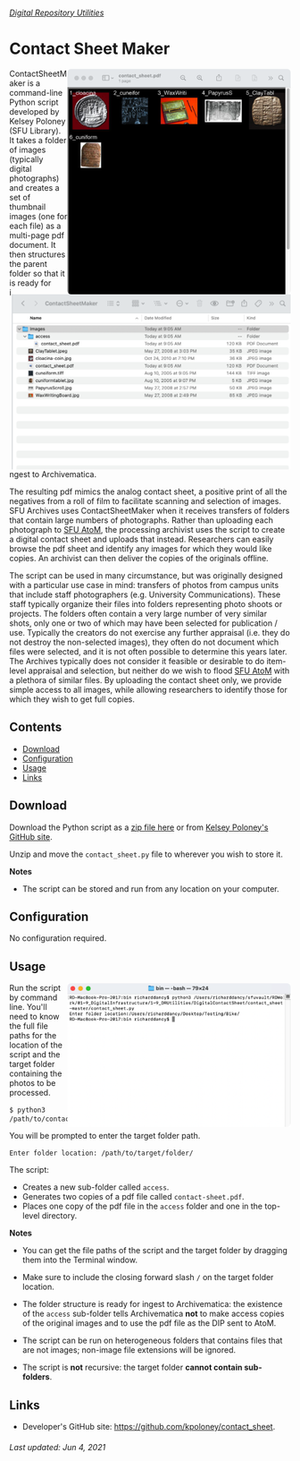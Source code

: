 ###### [Digital Repository Utilities](../README.md)

# Contact Sheet Maker
<img align="right" width="400" src="../screenshots/contact-sheet-maker-pdf.png">

<img align="right" width="500" src="../screenshots/contact-sheet-maker-folder.png">

ContactSheetMaker is a command-line Python script developed by Kelsey Poloney (SFU Library). It takes a folder of images (typically digital photographs) and creates a set of thumbnail images (one for each file) as a multi-page pdf document. It then structures the parent folder so that it is ready for ingest to Archivematica.

The resulting pdf mimics the analog contact sheet, a positive print of all the negatives from a roll of film to facilitate scanning and selection of images. SFU Archives uses ContactSheetMaker when it receives transfers of folders that contain large numbers of photographs. Rather than uploading each photograph to [SFU AtoM](https://atom.archives.sfu.ca), the processing archivist uses the script to create a digital contact sheet and uploads that instead. Researchers can easily browse the pdf sheet and identify any images for which they would like copies. An archivist can then deliver the copies of the originals offline.

The script can be used in many circumstance, but was originally designed with a particular use case in mind: transfers of photos from campus units that include staff photographers (e.g. University Communications).  These staff typically organize their files into folders representing photo shoots or projects. The folders often contain a very large number of very similar shots, only one or two of which may have been selected for publication / use. Typically the creators do not exercise any further appraisal (i.e. they do not destroy the non-selected images), they often do not document which files were selected, and it is not often possible to determine this years later. The Archives typically does not consider it feasible or desirable to do item-level appraisal and selection, but neither do we wish to flood [SFU AtoM](https://atom.archives.sfu.ca) with a plethora of similar files. By uploading the contact sheet only, we provide simple access to all images, while allowing researchers to identify those for which they wish to get full copies.

## Contents
- [Download](#download)
- [Configuration](#configuration)
- [Usage](#usage)
- [Links](#links)

## Download
Download the Python script as a [zip file here](../downloads/contact-sheet-maker.zip) or from [Kelsey Poloney's GitHub site](https://github.com/kpoloney/contact_sheet).

Unzip and move the `contact_sheet.py` file to wherever you wish to store it.

**Notes**
- The script can be stored and run from any location on your computer.

## Configuration
No configuration required.

## Usage
<img align="right" width="400" src="../screenshots/contact-sheet-maker-terminal.png">

Run the script by command line. You'll need to know the full file paths for the location of the script and the target folder containing the photos to be processed.

```
$ python3 /path/to/contact_sheet.py
```

You will be prompted to enter the target folder path.

```
Enter folder location: /path/to/target/folder/
```

The script:
- Creates a new sub-folder called `access`.
- Generates two copies of a pdf file called `contact-sheet.pdf`.
- Places one copy of the pdf file in the `access` folder and one in the top-level directory.

**Notes**
- You can get the file paths of the script and the target folder by dragging them into the Terminal window.

- Make sure to include the closing forward slash `/` on the target folder location.

- The folder structure is ready for ingest to Archivematica: the existence of the `access` sub-folder tells Archivematica **not** to make access copies of the original images and to use the pdf file as the DIP sent to AtoM.

- The script can be run on heterogeneous folders that contains files that are not images; non-image file extensions will be ignored.

- The script is **not** recursive: the target folder **cannot contain sub-folders**.

## Links
- Developer's GitHub site: https://github.com/kpoloney/contact_sheet.

###### Last updated: Jun 4, 2021

